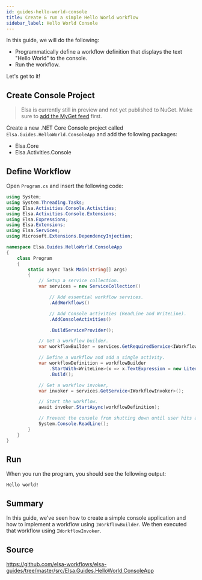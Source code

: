 ```yaml
---
id: guides-hello-world-console
title: Create & run a simple Hello World workflow
sidebar_label: Hello World Console
---
```


In this guide, we will do the following:

* Programmatically define a workflow definition that displays the text "Hello World" to the console.
* Run the workflow.     

Let's get to it!

## Create Console Project

> Elsa is currently still in preview and not yet published to NuGet. Make sure to [add the MyGet feed](./installing-preview-feed.md) first.

Create a new .NET Core Console project called `Elsa.Guides.HelloWorld.ConsoleApp` and add the following packages:

* Elsa.Core
* Elsa.Activities.Console

## Define Workflow

Open `Program.cs` and insert the following code:

```csharp
using System;
using System.Threading.Tasks;
using Elsa.Activities.Console.Activities;
using Elsa.Activities.Console.Extensions;
using Elsa.Expressions;
using Elsa.Extensions;
using Elsa.Services;
using Microsoft.Extensions.DependencyInjection;

namespace Elsa.Guides.HelloWorld.ConsoleApp
{
    class Program
    {
        static async Task Main(string[] args)
        {
            // Setup a service collection.
            var services = new ServiceCollection()

                // Add essential workflow services.
                .AddWorkflows()

                // Add Console activities (ReadLine and WriteLine).
                .AddConsoleActivities()

                .BuildServiceProvider();

            // Get a workflow builder.
            var workflowBuilder = services.GetRequiredService<IWorkflowBuilder>();

            // Define a workflow and add a single activity.
            var workflowDefinition = workflowBuilder
                .StartWith<WriteLine>(x => x.TextExpression = new LiteralExpression("Hello world!"))
                .Build();

            // Get a workflow invoker,
            var invoker = services.GetService<IWorkflowInvoker>();

            // Start the workflow.
            await invoker.StartAsync(workflowDefinition);

            // Prevent the console from shutting down until user hits a key.
            System.Console.ReadLine();
        }
    }
}

``` 

## Run

When you run the program, you should see the following output:

```text
Hello world!
```

## Summary

In this guide, we've seen how to create a simple console application and how to implement a workflow using `IWorkflowBuilder`. We then executed that workflow using `IWorkflowInvoker`.

## Source

https://github.com/elsa-workflows/elsa-guides/tree/master/src/Elsa.Guides.HelloWorld.ConsoleApp